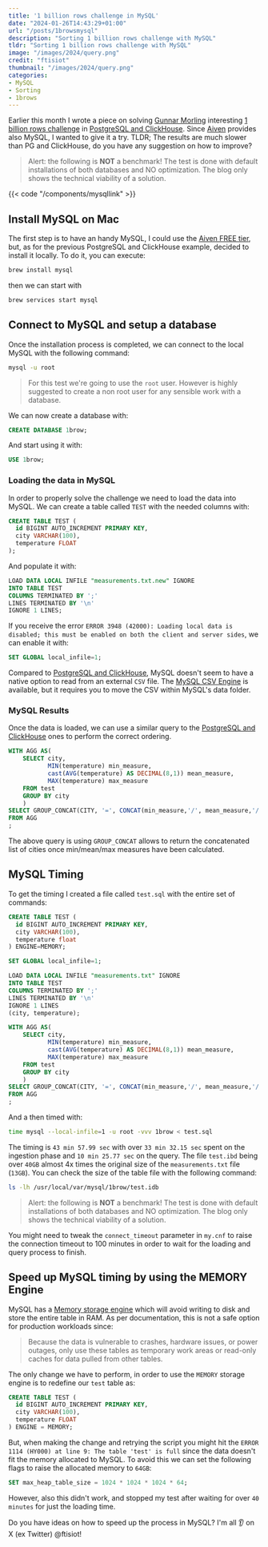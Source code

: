 ```yaml
---
title: '1 billion rows challenge in MySQL'
date: "2024-01-26T14:43:29+01:00"
url: "/posts/1browsmysql"
description: "Sorting 1 billion rows challenge with MySQL"
tldr: "Sorting 1 billion rows challenge with MySQL"
image: "/images/2024/query.png"
credit: "ftisiot"
thumbnail: "/images/2024/query.png"
categories:
- MySQL
- Sorting
- 1brows
---
```


Earlier this month I wrote a piece on solving [Gunnar Morling](https://www.linkedin.com/in/gunnar-morling-2b44b7229/) interesting [1 billion rows challenge](https://www.morling.dev/blog/one-billion-row-challenge/) in [PostgreSQL and ClickHouse](/posts/1brows). Since [Aiven](http://aiven.io) provides also MySQL, I wanted to give it a try. TLDR; The results are much slower than PG and ClickHouse, do you have any suggestion on how to improve?

<!--more-->

> Alert: the following is **NOT** a benchmark! The test is done with default installations of both databases and NO optimization. The blog only shows the technical viability of a solution.

{{< code "/components/mysqllink" >}}

## Install MySQL on Mac

The first step is to have an handy MySQL, I could use the [Aiven FREE tier](https://go.aiven.io/francesco-signup), but, as for the previous PostgreSQL and ClickHouse example, decided to install it locally. To do it, you can execute:

```bash
brew install mysql
```

then we can start with 

```bash
brew services start mysql
```

## Connect to MySQL and setup a database

Once the installation process is completed, we can connect to the local MySQL with the following command:

```bash
mysql -u root
```

> For this test we're going to use the `root` user. However is highly suggested to create a non root user for any sensible work with a database.

We can now create a database with:

```sql
CREATE DATABASE 1brow;
```

And start using it with:

```sql
USE 1brow;
```

### Loading the data in MySQL

In order to properly solve the challenge we need to load the data into MySQL. We can create a table called `TEST` with the needed columns with:

```sql
CREATE TABLE TEST (
  id BIGINT AUTO_INCREMENT PRIMARY KEY,
  city VARCHAR(100),
  temperature FLOAT
);
```

And populate it with:

```sql
LOAD DATA LOCAL INFILE "measurements.txt.new" IGNORE
INTO TABLE TEST
COLUMNS TERMINATED BY ';'
LINES TERMINATED BY '\n'
IGNORE 1 LINES;
```

If you receive the error `ERROR 3948 (42000): Loading local data is disabled; this must be enabled on both the client and server sides`, we can enable it with:

```sql
SET GLOBAL local_infile=1;
```

Compared to [PostgreSQL and ClickHouse](/posts/1brows), MySQL doesn't seem to have a native option to read from an external `CSV` file. The [MySQL CSV Engine](https://dev.mysql.com/doc/refman/8.0/en/csv-storage-engine.html) is available, but it requires you to move the CSV within MySQL's data folder.

### MySQL Results

Once the data is loaded, we can use a similar query to the [PostgreSQL and ClickHouse](/posts/1brows) ones to perform the correct ordering.


```sql
WITH AGG AS(
    SELECT city,
           MIN(temperature) min_measure,
           cast(AVG(temperature) AS DECIMAL(8,1)) mean_measure,
           MAX(temperature) max_measure
    FROM test
    GROUP BY city
    )
SELECT GROUP_CONCAT(CITY, '=', CONCAT(min_measure,'/', mean_measure,'/', max_measure) ORDER BY CITY SEPARATOR ', ')
FROM AGG
;
```

The above query is using `GROUP_CONCAT` allows to return the concatenated list of cities once min/mean/max measures have been calculated.

## MySQL Timing

To get the timing I created a file called `test.sql` with the entire set of commands:

```sql
CREATE TABLE TEST (
  id BIGINT AUTO_INCREMENT PRIMARY KEY,
  city VARCHAR(100),
  temperature float
) ENGINE=MEMORY;

SET GLOBAL local_infile=1;

LOAD DATA LOCAL INFILE "measurements.txt" IGNORE 
INTO TABLE TEST
COLUMNS TERMINATED BY ';'
LINES TERMINATED BY '\n'
IGNORE 1 LINES
(city, temperature);

WITH AGG AS(
    SELECT city,
           MIN(temperature) min_measure,
           cast(AVG(temperature) AS DECIMAL(8,1)) mean_measure,
           MAX(temperature) max_measure
    FROM test
    GROUP BY city
    )
SELECT GROUP_CONCAT(CITY, '=', CONCAT(min_measure,'/', mean_measure,'/', max_measure) ORDER BY CITY SEPARATOR ', ')
FROM AGG
;
```

And a then timed with:

```bash
time mysql --local-infile=1 -u root -vvv 1brow < test.sql
```

The timing is `43 min 57.99 sec` with over `33 min 32.15 sec` spent on the ingestion phase and `10 min 25.77 sec` on the query. The file `test.ibd` being over `40GB` almost 4x times the original size of the `measurements.txt` file (`13GB`). You can check the size of the table file with the following command:

```bash
ls -lh /usr/local/var/mysql/1brow/test.idb
```

> Alert: the following is **NOT** a benchmark! The test is done with default installations of both databases and NO optimization. The blog only shows the technical viability of a solution.

You might need to tweak the `connect_timeout` parameter in `my.cnf` to raise the connection timeout to 100 minutes in order to wait for the loading and query process to finish.

## Speed up MySQL timing by using the MEMORY Engine

MySQL has a [Memory storage engine](https://dev.mysql.com/doc/refman/8.0/en/memory-storage-engine.html) which will avoid writing to disk and store the entire table in RAM. As per documentation, this is not a safe option for production workloads since:

> Because the data is vulnerable to crashes, hardware issues, or power outages, only use these tables as temporary work areas or read-only caches for data pulled from other tables.

The only change we have to perform, in order to use the `MEMORY` storage engine is to redefine our `test` table as:

```sql
CREATE TABLE TEST (
  id BIGINT AUTO_INCREMENT PRIMARY KEY,
  city VARCHAR(100),
  temperature FLOAT
) ENGINE = MEMORY;
```

But, when making the change and retrying the script you might hit the `ERROR 1114 (HY000) at line 9: The table 'test' is full` since the data doesn't fit the memory allocated to MySQL. To avoid this we can set the following flags to raise the allocated memory to `64GB`:

```sql
SET max_heap_table_size = 1024 * 1024 * 1024 * 64;
```

However, also this didn't work, and stopped my test after waiting for over `40 minutes` for just the loading time. 

Do you have ideas on how to speed up the process in MySQL? I'm all 👂 on X (ex Twitter) @ftisiot!



